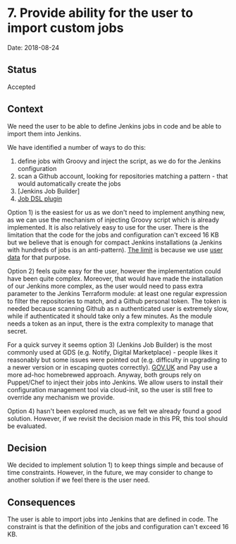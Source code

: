 # 7. Provide ability for the user to import custom jobs

Date: 2018-08-24

## Status

Accepted

## Context

We need the user to be able to define Jenkins jobs in code and be able to import them into Jenkins.

We have identified a number of ways to do this:

1) define jobs with Groovy and inject the script, as we do for the Jenkins configuration
2) scan a Github account, looking for repositories matching a pattern - that would automatically create the jobs
3) [Jenkins Job Builder]
4) [Job DSL plugin]

Option 1) is the easiest for us as we don't need to implement anything new, as we can use the mechanism of injecting Groovy script which is already implemented. It is also relatively easy to use for the user. There is the limitation that the code for the jobs and configuration can't exceed 16 KB but we believe that is enough for compact Jenkins installations (a Jenkins with hundreds of jobs is an anti-pattern). [The limit] is because we use [user data] for that purpose.

Option 2) feels quite easy for the user, however the implementation could have been quite complex. Moreover, that would have made the installation of our Jenkins more complex, as the user would need to pass extra parameter to the Jenkins Terraform module: at least one regular expression to filter the repositories to match, and a Github personal token. The token is needed because scanning Github as n authenticated user is extremely slow, while if authenticated it should take only a few minutes. As the module needs a token as an input, there is the extra complexity to manage that secret.

For a quick survey it seems option 3) (Jenkins Job Builder) is the most commonly used at GDS (e.g. Notify, Digital Marketplace) - people likes it reasonably but some issues were pointed out (e.g. difficulty in upgrading to a newer version or in escaping quotes correctly).
[GOV.UK] and Pay use a more ad-hoc homebrewed approach.
Anyway, both groups rely on Puppet/Chef to inject their jobs into Jenkins.
We allow users to install their configuration management tool via cloud-init, so the user is still free to override any mechanism we provide.

Option 4) hasn't been explored much, as we felt we already found a good solution. However, if we revisit the decision made in this PR, this tool should be evaluated.

## Decision

We decided to implement solution 1) to keep things simple and because of time constraints. However, in the future, we may consider to change to another solution if we feel there is the user need.

## Consequences

The user is able to import jobs into Jenkins that are defined in code. The constraint is that the definition of the jobs and configuration can't exceed 16 KB.

[JenkinsJobBuilder]: https://docs.openstack.org/infra/jenkins-job-builder/#jenkins-job-builder
[Job DSL plugin]: https://github.com/jenkinsci/job-dsl-plugin
[GOV.UK]: https://docs.publishing.service.gov.uk/manual/testing-projects.html
[user data]: https://docs.aws.amazon.com/AWSEC2/latest/UserGuide/user-data.html
[The limit]: https://docs.aws.amazon.com/AWSEC2/latest/UserGuide/ec2-instance-metadata.html
